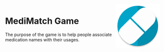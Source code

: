 <img src="app/src/main/res/mipmap-xxhdpi/ic_launcher_round.png" align="right">

# MediMatch Game
The purpose of the game is to help people associate medication names with their usages. 
